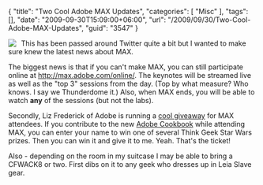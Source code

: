 {
	"title": "Two Cool Adobe MAX Updates",
	"categories": [
		"Misc"
	],
	"tags": [],
	"date": "2009-09-30T15:09:00+06:00",
	"url": "/2009/09/30/Two-Cool-Adobe-MAX-Updates",
	"guid": "3547"
}

<img src="https://static.raymondcamden.com/images/cfjedi/MAX09_D125x125.jpg" align="left" style="margin-right:10px" />
This has been passed around Twitter quite a bit but I wanted to make sure knew the latest news about MAX. 

The biggest news is that if you can't make MAX, you can still participate online at <a href="http://max.adobe.com/online/">http://max.adobe.com/online/</a>. The keynotes will be streamed live as well as the "top 3" sessions from the day. (Top by what measure? Who knows. I say we Thunderdome it.) Also, when MAX ends, you will be able to watch <b>any</b> of the sessions (but not the labs).

Secondly, Liz Frederick of Adobe is running a <a href="http://lizfrederick.blogspot.com/2009/09/star-wars-raffle-at-adobe-max.html">cool giveaway</a> for MAX attendees. If you contribute to the new <a href="http://cookbooks.adobe.com/home">Adobe Cookbook</a> while attending MAX, you can enter your name to win one of several Think Geek Star Wars prizes. Then you can win it and give it to me. Yeah. That's the ticket!

Also - depending on the room in my suitcase I may be able to bring a CFWACK8 or two. First dibs on it to any geek who dresses up in Leia Slave gear. 
<br clear="left">